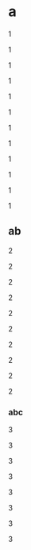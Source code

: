 # a

1

1

1

1

1

1

1

1

1

1

1

1

## ab

2

2

2

2

2

2

2

2

2

2

### abc

3

3

3

3

3

3

3

3


